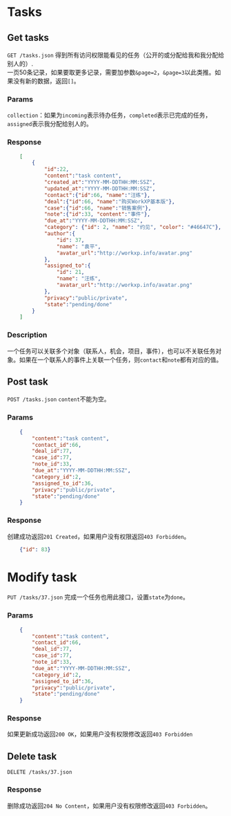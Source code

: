# Tasks

## Get tasks

`GET /tasks.json` 得到所有访问权限能看见的任务（公开的或分配给我和我分配给别人的）.  
一页50条记录，如果要取更多记录，需要加参数`&page=2`，`&page=3`以此类推。如果没有新的数据，返回`[]`。

### Params
`collection`：如果为`incoming`表示待办任务，`completed`表示已完成的任务，`assigned`表示我分配给别人的。
### Response

```json
	[
		{
			"id":22,
			"content":"task content",
			"created_at":"YYYY-MM-DDTHH:MM:SSZ",
			"updated_at":"YYYY-MM-DDTHH:MM:SSZ",
			"contact":{"id":66, "name":"汪练"},
			"deal":{"id":66, "name":"购买WorkXP基本版"},
			"case":{"id":66, "name":"销售案例"},
			"note":{"id":33, "content":"事件"},
			"due_at":"YYYY-MM-DDTHH:MM:SSZ",
			"category": {"id": 2, "name": "约见", "color": "#46647C"},
			"author":{
				"id": 37,
				"name": "袁平",
				"avatar_url":"http://workxp.info/avatar.png"
			},
			"assigned_to":{
				"id": 21,
				"name": "汪练",
				"avatar_url":"http://workxp.info/avatar.png"
			},
			"privacy":"public/private",
			"state":"pending/done"
		}
	]
```
### Description
一个任务可以关联多个对象（联系人，机会，项目，事件），也可以不关联任务对象。如果在一个联系人的事件上关联一个任务，则`contact`和`note`都有对应的值。


## Post task

`POST /tasks.json` `content`不能为空。

### Params

```json
	{
		"content":"task content",
		"contact_id":66,
		"deal_id":77,
		"case_id":77,
		"note_id":33,
		"due_at":"YYYY-MM-DDTHH:MM:SSZ",
		"category_id":2,
		"assigned_to_id":36,
		"privacy":"public/private",
		"state":"pending/done"
	}
```

### Response
创建成功返回`201 Created`，如果用户没有权限返回`403 Forbidden`。  

```json
	{"id": 83}
```

# Modify task

`PUT /tasks/37.json` 完成一个任务也用此接口，设置`state`为`done`。

### Params

```json
	{
		"content":"task content",
		"contact_id":66,
		"deal_id":77,
		"case_id":77,
		"note_id":33,
		"due_at":"YYYY-MM-DDTHH:MM:SSZ",
		"category_id":2,
		"assigned_to_id":36,
		"privacy":"public/private",
		"state":"pending/done"
	}
```

### Response
如果更新成功返回`200 OK`，如果用户没有权限修改返回`403 Forbidden`

## Delete task
`DELETE /tasks/37.json`

### Response
删除成功返回`204 No Content`，如果用户没有权限修改返回`403 Forbidden`。
